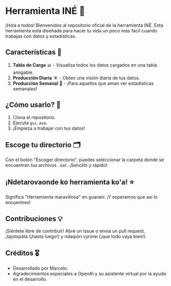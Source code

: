 # Herramienta INÉ 🌟

¡Hola a todos! Bienvenidos al repositorio oficial de la herramienta INÉ. Esta herramienta está diseñada para hacer tu vida un poco más fácil cuando trabajas con datos y estadísticas.

## Características 🚀
1. **Tabla de Carga** 📊 - Visualiza todos los datos cargados en una tabla amigable.
2. **Producción Diaria** ☀️ - Obten una visión diaria de tus datos.
3. **Producción Semanal** 📆 - ¡Para aquellos que aman ver estadísticas semanales!

## ¿Cómo usarlo? 🤔

1. Clona el repositorio.
2. Ejecuta `gui.exe`.
3. ¡Empieza a trabajar con tus datos!

## Escoge tu directorio 🗂️

Con el botón "Escoger directorio", puedes seleccionar la carpeta donde se encuentran tus archivos `.dat`. ¡Sencillo y rápido!

## ¡Ndetarovaonde ko herramienta ko'a! ⭐

Significa "Herramienta maravillosa" en guaraní. ¡Y esperamos que así lo encuentres!

## Contribuciones 💡

¡Siéntete libre de contribuir! Abre un issue o envía un pull request. Jajotopáta (¡hasta luego!) y ndaipóri vyrorei (¡que todo vaya bien!).

## Créditos 🎖️

- Desarrollado por Marcelo.
- Agradecimientos especiales a OpenAI y su asistente virtual por la ayuda en el desarrollo.
